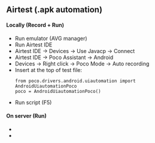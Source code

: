 ## Airtest (.apk automation)
#### Locally (Record + Run)
* Run emulator (AVG manager)
* Run Airtest IDE
* Airtest IDE -> Devices -> Use Javacp -> Connect
* Airtest IDE -> Poco Assistant -> Android
* Devices -> Right click -> Poco Mode -> Auto recording
* Insert at the top of test file:
    ```
    from poco.drivers.android.uiautomation import AndroidUiautomationPoco
    poco = AndroidUiautomationPoco()
    ```
* Run script (F5)

#### On server (Run) 
* 
* 

